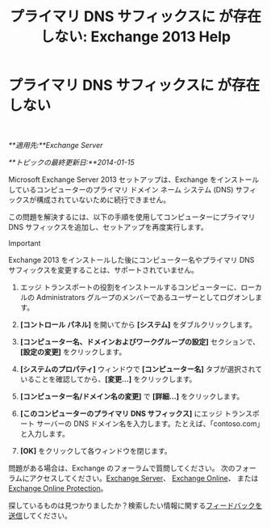 ﻿---
title: 'プライマリ DNS サフィックスに が存在しない: Exchange 2013 Help'
TOCTitle: プライマリ DNS サフィックスに が存在しない
ms:assetid: 310765bf-a650-4a3d-a5e4-6173b559d4f6
ms:mtpsurl: https://technet.microsoft.com/ja-jp/library/ms.exch.setupreadiness.fqdnmissing(v=EXCHG.150)
ms:contentKeyID: 61204835
ms.date: 04/24/2018
mtps_version: v=EXCHG.150
ms.translationtype: HT
---

# プライマリ DNS サフィックスに が存在しない

 

_**適用先:**Exchange Server_

_**トピックの最終更新日:**2014-01-15_

Microsoft Exchange Server 2013 セットアップは、Exchange をインストールしているコンピューターのプライマリ ドメイン ネーム システム (DNS) サフィックスが構成されていないために続行できません。

この問題を解決するには、以下の手順を使用してコンピューターにプライマリ DNS サフィックスを追加し、セットアップを再度実行します。


> [!IMPORTANT]
> Exchange 2013 をインストールした後にコンピューター名やプライマリ DNS サフィックスを変更することは、サポートされていません。



1.  エッジ トランスポートの役割をインストールするコンピューターに、ローカルの Administrators グループのメンバーであるユーザーとしてログオンします。

2.  **\[コントロール パネル\]** を開いてから **\[システム\]** をダブルクリックします。

3.  **\[コンピューター名、ドメインおよびワークグループの設定\]** セクションで、**\[設定の変更\]** をクリックします。

4.  **\[システムのプロパティ\]** ウィンドウで **\[コンピューター名\]** タブが選択されていることを確認してから、**\[変更…\]** をクリックします。

5.  **\[コンピューター名/ドメイン名の変更\]** で **\[詳細…\]** をクリックします。

6.  **\[このコンピューターのプライマリ DNS サフィックス\]** にエッジ トランスポート サーバーの DNS ドメイン名を入力します。たとえば、「contoso.com」と入力します。

7.  **\[OK\]** をクリックして各ウィンドウを閉じます。

問題がある場合は、Exchange のフォーラムで質問してください。 次のフォーラムにアクセスしてください。[Exchange Server](https://go.microsoft.com/fwlink/p/?linkid=60612)、 [Exchange Online](https://go.microsoft.com/fwlink/p/?linkid=267542)、 または [Exchange Online Protection](https://go.microsoft.com/fwlink/p/?linkid=285351)。

探しているものは見つかりましたか？検索したい情報に関する[フィードバックを送信](mailto:exsetuphelpfeedback@microsoft.com?subject=exchange%202013%20setup%20help%20feedback)してください。

